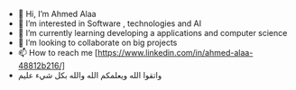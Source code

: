 - 👋 Hi, I’m Ahmed Alaa 
- 👀 I’m interested in Software , technologies and AI
- 🌱 I’m currently learning developing a applications and computer science  
- 💞️ I’m looking to collaborate on big projects
- 📫 How to reach me [https://www.linkedin.com/in/ahmed-alaa-48812b216/]
- واتقوا الله ويعلمكم الله والله بكل شيء عليم
<!---
AhmedAlaaXII/AhmedAlaaXII is a ✨ special ✨ repository because its `README.md` (this file) appears on your GitHub profile.
You can click the Preview link to take a look at your changes.
--->
